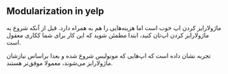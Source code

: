 Modularization in yelp
---


ماژولارایز کردن اپ خوب است اما هزینه‌هایی را هم به همراه دارد. قبل از آنکه شروع به ماژولارایز کردن اپ‌تان کنید، ابتدا مطمئن شوید که این کار برای شما ککاری معقول است.

تجربه نشان داده است که اپ‌هایی که مونولیس شروع شده و بعدا براساس نیازشان ماژولارایز می‌شوند، معمولا موفق‌تر هستند.

